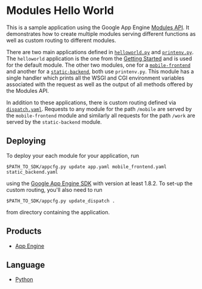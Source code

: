 # Modules Hello World

This is a sample application using the Google App Engine [Modules API][10].
It demonstrates how to create multiple modules serving different functions
as well as custom routing to different modules.

There are two main applications defined in [`helloworld.py`][4] and
[`printenv.py`][5]. The `helloworld` application is the one from the
[Getting Started][3] and is used for the default module. The other
two modules, one for a [`mobile-frontend`][7] and another for a
[`static-backend`][8], both use `printenv.py`. This module has a single
handler which prints all the WSGI and CGI environment variables
associated with the request as well as the output of all methods
offered by the Modules API.

In addition to these applications, there is custom routing defined
via [`dispatch.yaml`][6]. Requests to any module for the path
`/mobile` are served by the `mobile-frontend` module and similarly all
requests for the path `/work` are served by the `static-backend` module.

## Deploying

To deploy your each module for your application, run

```
$PATH_TO_SDK/appcfg.py update app.yaml mobile_frontend.yaml static_backend.yaml
```

using the [Google App Engine SDK][9] with version at least 1.8.2. To set-up the custom
routing, you'll also need to run

```
$PATH_TO_SDK/appcfg.py update_dispatch .
```

from directory containing the application.

## Products
- [App Engine][1]

## Language
- [Python][2]

[1]: https://developers.google.com/appengine
[2]: https://python.org
[3]: https://github.com/GoogleCloudPlatform/appengine-guestbook-python/tree/part1-helloworld
[4]: https://github.com/GoogleCloudPlatform/appengine-modules-helloworld-python/blob/master/helloworld.py
[5]: https://github.com/GoogleCloudPlatform/appengine-modules-helloworld-python/blob/master/printenv.py
[6]: https://github.com/GoogleCloudPlatform/appengine-modules-helloworld-python/blob/master/dispatch.yaml
[7]: https://github.com/GoogleCloudPlatform/appengine-modules-helloworld-python/blob/master/mobile_frontend.yaml
[8]: https://github.com/GoogleCloudPlatform/appengine-modules-helloworld-python/blob/master/static_backend.yaml
[9]: https://developers.google.com/appengine/downloads#Google_App_Engine_SDK_for_Python
[10]: https://developers.google.com/appengine/docs/python/modules

